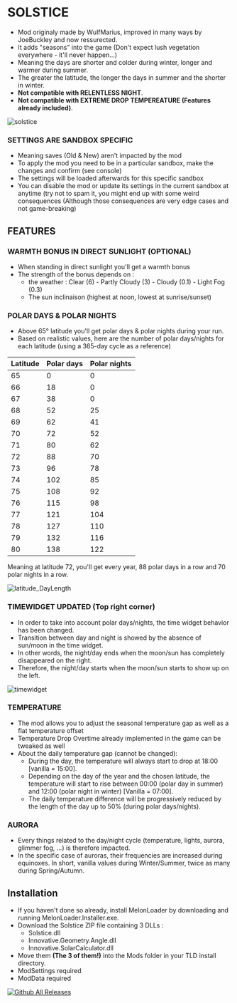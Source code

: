 # SOLSTICE
* Mod originaly made by WulfMarius, improved in many ways by JoeBuckley and now ressurected.
* It adds "seasons" into the game (Don't expect lush vegetation everywhere - it'll never happen...)
* Meaning the days are shorter and colder during winter, longer and warmer during summer.
* The greater the latitude, the longer the days in summer and the shorter in winter.
* **Not compatible with RELENTLESS NIGHT**.
* **Not compatible with EXTREME DROP TEMPEREATURE (Features already included)**.

![solstice](https://github.com/RomainDeschampsFR/Solstice/assets/38351288/39e3e8ef-99d8-4c9c-940e-a9344c260c53)

### SETTINGS ARE SANDBOX SPECIFIC
* Meaning saves (Old & New) aren't impacted by the mod
* To apply the mod you need to be in a particular sandbox, make the changes and confirm (see console)
* The settings will be loaded afterwards for this specific sandbox
* You can disable the mod or update its settings in the current sandbox at anytime (try not to spam it, you might end up with some weird consequences (Although those consequences are very edge cases and not game-breaking)

## FEATURES

### WARMTH BONUS IN DIRECT SUNLIGHT (OPTIONAL)
* When standing in direct sunlight you'll get a warmth bonus
* The strength of the bonus depends on :
	* the weather : Clear (6) - Partly Cloudy (3) - Cloudy (0.1) - Light Fog (0.3)
	* The sun inclinaison (highest at noon, lowest at sunrise/sunset)


### POLAR DAYS & POLAR NIGHTS
* Above 65° latitude you'll get polar days & polar nights during your run.
* Based on realistic values, here are the number of polar days/nights for each latitude (using a 365-day cycle as a reference)

Latitude	|	Polar days	|	Polar nights
-------	|	-------	|	-------
65	|	0	|	0
66	|	18	|	0
67	|	38	|	0
68	|	52	|	25
69	|	62	|	41
70	|	72	|	52
71	|	80	|	62
72	|	88	|	70
73	|	96	|	78
74	|	102	|	85
75	|	108	|	92
76	|	115	|	98
77	|	121	|	104
78	|	127	|	110
79	|	132	|	116
80	|	138	|	122

Meaning at latitude 72, you'll get every year, 88 polar days in a row and 70 polar nights in a row.

![latitude_DayLength](https://github.com/RomainDeschampsFR/Solstice/assets/38351288/73d8a4bd-ac25-41a5-b8fc-f0430b19190d)

### TIMEWIDGET UPDATED (Top right corner)
* In order to take into account polar days/nights, the time widget behavior has been changed.
* Transition between day and night is showed by the absence of sun/moon in the time widget.
* In other words, the night/day ends when the moon/sun has completely disappeared on the right.
* Therefore, the night/day starts when the moon/sun starts to show up on the left.
  
![timewidget](https://github.com/RomainDeschampsFR/Solstice/assets/38351288/009c50a1-0ee8-4825-8044-69e244da8897)

### TEMPERATURE
* The mod allows you to adjust the seasonal temperature gap as well as a flat temperature offset
* Temperature Drop Overtime already implemented in the game can be tweaked as well
* About the daily temperature gap (cannot be changed):
  * During the day, the temperature will always start to drop at 18:00 [vanilla = 15:00].
  * Depending on the day of the year and the chosen latitude, the temperature will start to rise between 00:00 (polar day in summer) and 12:00 (polar night in winter) [Vanilla = 07:00].  
  * The daily temperature difference will be progressively reduced by the length of the day up to 50% (during polar days/nights).

### AURORA
* Every things related to the day/night cycle (temperature, lights, aurora, glimmer fog, ...) is therefore impacted.
* In the specific case of auroras, their frequencies are increased during equinoxes. In short, vanilla values during Winter/Summer, twice as many during Spring/Autumn.

## Installation

* If you haven't done so already, install MelonLoader by downloading and running MelonLoader.Installer.exe.
* Download the Solstice ZIP file containing 3 DLLs : 
  * Solstice.dll
  * Innovative.Geometry.Angle.dll
  * Innovative.SolarCalculator.dll
* Move them **(The 3 of them!)** into the Mods folder in your TLD install directory.
* ModSettings required
* ModData required

[![Github All Releases](https://img.shields.io/github/downloads/RomainDeschampsFR/Solstice/total.svg)]()
